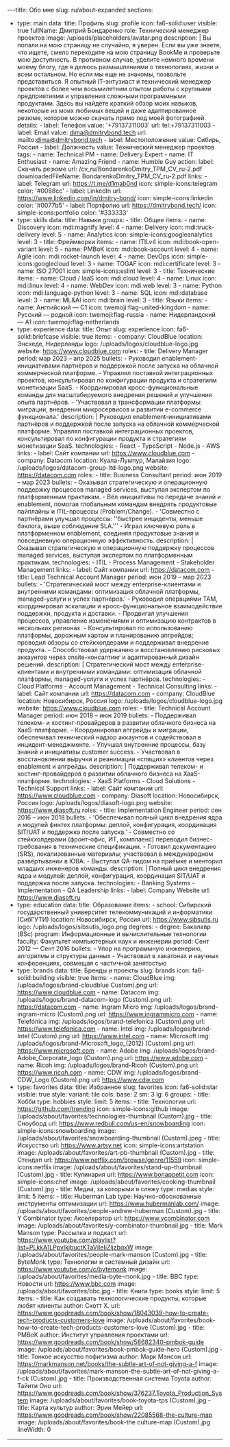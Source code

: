 ---title: Обо мне
slug: ru/about-expanded
sections:
  - type: main
    data:
      title: Профиль
      slug: profile
      icon: fa6-solid:user
      visible: true
      fullName: Дмитрий Бондаренко
      role: Технический менеджер проектов
      image: /uploads/placeholders/avatar.png
      description: |
        Вы попали на мою страницу не случайно, я уверен. Если вы уже знаете, что ищете, смело переходите на мою страницу BookMe и проверьте мою доступность. В противном случае, уделите немного времени моему блогу, где я делюсь размышлениями о технологиях, жизни и всем остальном.
        Но если мы еще не знакомы, позвольте представиться. Я опытный IT-энтузиаст и технический менеджер проектов с более чем восьмилетним опытом работы с крупными предприятиями и управления сложными программными продуктами. Здесь вы найдете краткий обзор моих навыков, некоторые из моих любимых вещей и даже адаптированное резюме, которое можно скачать прямо под моей фотографией.
      details:
        - label: Телефон
          value: '+79137311003'
          url: tel:+79137311003
        - label: Email
          value: dima@dmitrybond.tech
          url: mailto:dima@dmitrybond.tech
        - label: Местоположение
          value: Сибирь, Россия
        - label: Должность
          value: Технический менеджер проектов
      tags:
        - name: Technical PM
        - name: Delivery Expert
        - name: IT Enthusiast
        - name: Amazing Friend
        - name: Humble Guy
      action:
        label: Скачать резюме
        url: /cv_ru/BondarenkoDmitry_TPM_CV_ru-2.pdf
        downloadedFileName: BondarenkoDmitry_TPM_CV_ru-2.pdf
      links:
        - label: Telegram
          url: https://t.me/d1mab0nd
          icon: simple-icons:telegram
          color: '#0088cc'
        - label: LinkedIn
          url: https://www.linkedin.com/in/dmitry-bond/
          icon: simple-icons:linkedin
          color: '#0077b5'
        - label: Портфолио
          url: https://dmitrybond.tech/
          icon: simple-icons:portfolio
          color: '#333333'
  - type: skills
    data:
      title: Навыки
      groups:
        - title: Общее
          items:
            - name: Discovery
              icon: mdi:magnify
              level: 4
            - name: Delivery
              icon: mdi:truck-delivery
              level: 5
            - name: Analytics
              icon: simple-icons:googleanalytics
              level: 3
        - title: Фреймворки
          items:
            - name: ITILv4
              icon: mdi:book-open-variant
              level: 5
            - name: PMBoK
              icon: mdi:book-account
              level: 4
            - name: Agile
              icon: mdi:rocket-launch
              level: 4
            - name: DevOps
              icon: simple-icons:googlecloud
              level: 3
            - name: TOGAF
              icon: mdi:certificate
              level: 3
            - name: ISO 27001
              icon: simple-icons:eslint
              level: 3
        - title: Технические
          items:
            - name: Cloud / IaaS
              icon: mdi:cloud
              level: 4
            - name: Linux
              icon: mdi:linux
              level: 4
            - name: WebDev
              icon: mdi:web
              level: 3
            - name: Python
              icon: mdi:language-python
              level: 3
            - name: SQL
              icon: mdi:database
              level: 3
            - name: ML&AI
              icon: mdi:brain
              level: 3
        - title: Языки
          items:
            - name: Английский — C1
              icon: twemoji:flag-united-kingdom
            - name: Русский — родной
              icon: twemoji:flag-russia
            - name: Нидерландский — A1
              icon: twemoji:flag-netherlands
  - type: experience
    data:
      title: Опыт
      slug: experience
      icon: fa6-solid:briefcase
      visible: true
      items:
        - company: CloudBlue
          location: Энсхеде, Нидерланды
          logo: /uploads/logos/cloudblue-logo.jpg
          website: https://www.cloudblue.com
          roles:
            - title: Delivery Manager
              period: мар 2023 – апр 2025
              bullets:
                - Руководил enablement-инициативами партнёров и поддержкой после запуска на облачной коммерческой платформе.
                - Управлял поставкой интеграционных проектов, консультировал по конфигурации продукта и стратегиям монетизации SaaS.
                - Координировал кросс-функциональные команды для масштабируемого внедрения решений и улучшения опыта партнёров.
                - 'Участвовал в трансформации платформы: миграции, внедрении микросервисов и развитии e-commerce функционала.'
              description: |
                Руководил enablement-инициативами партнёров и поддержкой после запуска на облачной коммерческой платформе. 
                Управлял поставкой интеграционных проектов, консультировал по конфигурации продукта и стратегиям монетизации SaaS.
              technologies:
                - React
                - TypeScript
                - Node.js
                - AWS
              links:
                - label: Сайт компании
                  url: https://www.cloudblue.com
        - company: Datacom
          location: Куала-Лумпур, Малайзия
          logo: /uploads/logos/datacom-group-ltd-logo.png
          website: https://datacom.com
          roles:
            - title: Business Consultant
              period: июн 2019 – мар 2023
              bullets:
                - Оказывал стратегическую и операционную поддержку процессов managed services, выступая экспертом по платформенным практикам.
                - Вёл инициативы по передаче знаний и enablement, помогая глобальным командам внедрять продуктовые пайплайны и ITIL-процессы (Problem/Change).
                - 'Совместно с партнёрами улучшал процессы: ''быстрее инциденты, меньше бэклога, выше соблюдение SLA.'''
                - Играл ключевую роль в платформенном enablement, соединяя продуктовые знания и повседневную операционную эффективность.
              description: |
                Оказывал стратегическую и операционную поддержку процессов managed services, выступая экспертом по платформенным практикам.
              technologies:
                - ITIL
                - Process Management
                - Stakeholder Management
              links:
                - label: Сайт компании
                  url: https://datacom.com
            - title: Lead Technical Account Manager
              period: июн 2019 – мар 2023
              bullets:
                - 'Стратегический мост между enterprise-клиентами и внутренними командами: оптимизация облачной платформы, managed-услуги и успех партнёров.'
                - Руководил операциями TAM, координировал эскалации и кросс-функциональное взаимодействие поддержки, продукта и доставки.
                - Продвигал улучшения процессов, управление изменениями и оптимизацию контрактов в нескольких регионах.
                - Консультировал по использованию платформы, дорожным картам и планированию апгрейдов; проводил обзоры со стейкхолдерами и поддерживал внедрение продукта.
                - Способствовал удержанию и восстановлению рисковых аккаунтов через onsite-консалтинг и адаптированный дизайн решений.
              description: |
                Стратегический мост между enterprise-клиентами и внутренними командами: оптимизация облачной платформы, managed-услуги и успех партнёров.
              technologies:
                - Cloud Platforms
                - Account Management
                - Technical Consulting
              links:
                - label: Сайт компании
                  url: https://datacom.com
        - company: CloudBlue
          location: Новосибирск, Россия
          logo: /uploads/logos/cloudblue-logo.jpg
          website: https://www.cloudblue.com
          roles:
            - title: Technical Account Manager
              period: июн 2018 – июн 2019
              bullets:
                - Поддерживал телеком- и хостинг-провайдеров в развитии облачного бизнеса на XaaS-платформе.
                - Координировал апгрейды и миграции, обеспечивал технический надзор аккаунтов и содействовал в инцидент-менеджменте.
                - Улучшал внутренние процессы, базу знаний и инициативы customer success.
                - Участвовал в восстановлении выручки и реанимации «спящих» клиентов через enablement и апгрейды.
              description: |
                Поддерживал телеком- и хостинг-провайдеров в развитии облачного бизнеса на XaaS-платформе.
              technologies:
                - XaaS Platforms
                - Cloud Solutions
                - Technical Support
              links:
                - label: Сайт компании
                  url: https://www.cloudblue.com
        - company: Diasoft
          location: Новосибирск, Россия
          logo: /uploads/logos/diasoft-logo.png
          website: https://www.diasoft.ru
          roles:
            - title: Implementation Engineer
              period: сен 2016 – июн 2018
              bullets:
                - 'Обеспечивал полный цикл внедрения ядра и модулей финтех платформы: деплой, конфигурация, координация SIT/UAT и поддержка после запуска.'
                - Совместно со стейкхолдерами (фронт-офис, ИТ, комплаенс) переводил бизнес-требования в технические спецификации.
                - Готовил документацию (SRS), локализованные материалы; участвовал в международном развёртывании в ЮВА.
                - Выступал QA-лидом на приёмке и менторил младших инженеров команды.
              description: |
                Полный цикл внедрения ядра и модулей: деплой, конфигурация, координация SIT/UAT и поддержка после запуска.
              technologies:
                - Banking Systems
                - Implementation
                - QA Leadership
              links: 
                - label: Company Website
                  url: https://www.diasoft.ru
  - type: education
    data:
      title: Образование
      items:
        - school: Сибирский государственный университет телекоммуникаций и информатики (СибГУТИ)
          location: Новосибирск, Россия
          url: https://www.sibsutis.ru
          logo: /uploads/logos/sibsutis_logo.png
          degrees:
            - degree: Бакалавр (BSc)
              program: Информационные и вычислительные технологии
              faculty: Факультет компьютерных наук и инженерии
              period: Сент 2012 — Сент 2016
              bullets:
                - Упор на программную инженерию, алгоритмы и структуры данных
                - Участвовал в хакатонах и научных конференциях, совмещая с частичной занятостью
  - type: brands
    data:
      title: Бренды и проекты
      slug: brands
      icon: fa6-solid:building
      visible: true
      items:
        - name: CloudBlue
          img: /uploads/logos/brand-cloudblue Custom).png
          url: https://www.cloudblue.com
        - name: Datacom
          img: /uploads/logos/brand-datacom-logo (Custom).png
          url: https://datacom.com
        - name: Ingram Micro
          img: /uploads/logos/brand-ingram-micro (Custom).png
          url: https://www.ingrammicro.com
        - name: Telefónica
          img: /uploads/logos/brand-telefonica (Custom).png
          url: https://www.telefonica.com
        - name: Intel
          img: /uploads/logos/brand-Intel (Custom).png
          url: https://www.intel.com
        - name: Microsoft
          img: /uploads/logos/brand-Microsoft_logo_(2012) (Custom).png
          url: https://www.microsoft.com
        - name: Adobe
          img: /uploads/logos/brand-Adobe_Corporate_logo (Custom).png
          url: https://www.adobe.com
        - name: Ricoh
          img: /uploads/logos/brand-Ricoh (Custom).png
          url: https://www.ricoh.com
        - name: CDW
          img: /uploads/logos/brand-CDW_Logo (Custom).png
          url: https://www.cdw.com
  - type: favorites
    data:
      title: Избранное
      slug: favorites
      icon: fa6-solid:star
      visible: true
      style:
        variant: tile
        cols:
          base: 2
          sm: 3
          lg: 6
      groups:
        - title: Хобби
          type: hobbies
          style:
            limit: 5
          items:
            - title: Технологии
              url: https://github.com/trending
              icon: simple-icons:github
              image: /uploads/about/favorites/technologies-thumbnail (Custom).jpg
            - title: Сноуборд
              url: https://www.redbull.com/us-en/snowboarding
              icon: simple-icons:snowboarding
              image: /uploads/about/favorites/snowboarding-thumbnail (Custom).jpeg
            - title: Искусство
              url: https://www.artsy.net
              icon: simple-icons:artstation
              image: /uploads/about/favorites/art-pb-thumbnail (Custom).jpg
            - title: Стендап
              url: https://www.netflix.com/browse/genre/11559
              icon: simple-icons:netflix
              image: /uploads/about/favorites/stand-up-thumbnail (Custom).jpg
            - title: Кулинария
              url: https://www.bonappetit.com
              icon: simple-icons:chef
              image: /uploads/about/favorites/cooking-thumbnail (Custom).jpg
        - title: Медиа, за которыми я слежу
          type: medias
          style:
            limit: 5
          items:
            - title: Huberman Lab
              type: Научно-обоснованные инструменты оптимизации
              url: https://www.hubermanlab.com/
              image: /uploads/about/favorites/people-andrew-huberman (Custom).jpg
            - title: Y Combinator
              type: Акселератор
              url: https://www.ycombinator.com
              image: /uploads/about/favorites/y-combinator-thumbnail.jpg
            - title: Mark Manson
              type: Рассылка и подкаст
              url: https://www.youtube.com/playlist?list=PLkkA1LPpvlkjbuctKTaViIeIiZljzbqxW
              image: /uploads/about/favorites/people-mark-manson (Custom).jpg
            - title: ByteMonk
              type: Технологии и системный дизайн
              url: https://www.youtube.com/c/bytemonk
              image: /uploads/about/favorites/media-byte-monk.jpg
            - title: BBC
              type: Новости
              url: https://www.bbc.com
              image: /uploads/about/favorites/bbc.jpg
        - title: Книги
          type: books
          style:
            limit: 5
          items:
            - title: Как создавать технологические продукты, которые любят клиенты
              author: Скотт Х.
              url: https://www.goodreads.com/book/show/18043039-how-to-create-tech-products-customers-love
              image: /uploads/about/favorites/book-how-to-create-tech-products-customers-love (Custom).jpg
            - title: PMBoK
              author: Институт управления проектами
              url: https://www.goodreads.com/book/show/58682340-pmbok-guide
              image: /uploads/about/favorites/book-pmbok-guide-hero (Custom).jpg
            - title: Тонкое искусство пофигизма
              author: Марк Мэнсон
              url: https://markmanson.net/books/the-subtle-art-of-not-giving-a-f
              image: /uploads/about/favorites/mark-manson-the-subtle-art-of-not-giving-a-f-ck (Custom).jpg
            - title: Производственная система Toyota
              author: Тайити Оно
              url: https://www.goodreads.com/book/show/376237.Toyota_Production_System
              image: /uploads/about/favorites/book-toyota-tps (Custom).jpg
            - title: Карта культур
              author: Эрин Мейер
              url: https://www.goodreads.com/book/show/22085568-the-culture-map
              image: /uploads/about/favorites/book-the culture-map (Custom).jpg
lineWidth: 0
---

